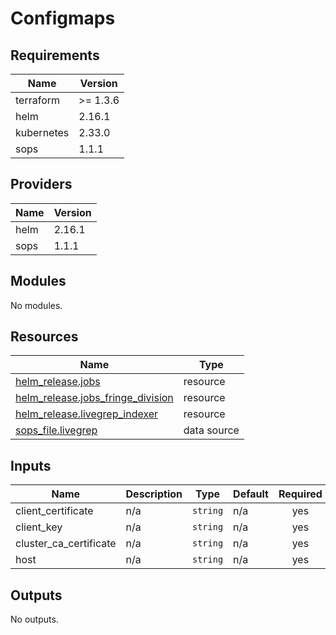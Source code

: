 # Configmaps


<!-- BEGIN_TF_DOCS -->
## Requirements

| Name | Version |
|------|---------|
| terraform | >= 1.3.6 |
| helm | 2.16.1 |
| kubernetes | 2.33.0 |
| sops | 1.1.1 |

## Providers

| Name | Version |
|------|---------|
| helm | 2.16.1 |
| sops | 1.1.1 |

## Modules

No modules.

## Resources

| Name | Type |
|------|------|
| [helm_release.jobs](https://registry.terraform.io/providers/hashicorp/helm/2.16.1/docs/resources/release) | resource |
| [helm_release.jobs_fringe_division](https://registry.terraform.io/providers/hashicorp/helm/2.16.1/docs/resources/release) | resource |
| [helm_release.livegrep_indexer](https://registry.terraform.io/providers/hashicorp/helm/2.16.1/docs/resources/release) | resource |
| [sops_file.livegrep](https://registry.terraform.io/providers/carlpett/sops/1.1.1/docs/data-sources/file) | data source |

## Inputs

| Name | Description | Type | Default | Required |
|------|-------------|------|---------|:--------:|
| client\_certificate | n/a | `string` | n/a | yes |
| client\_key | n/a | `string` | n/a | yes |
| cluster\_ca\_certificate | n/a | `string` | n/a | yes |
| host | n/a | `string` | n/a | yes |

## Outputs

No outputs.
<!-- END_TF_DOCS -->
